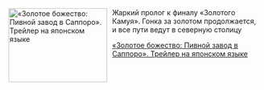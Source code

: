<!--2025-07-24 20:00:09-->
<div class="yb">
  <div class="rss kino_kino"><a href="https://www.kino-teatr.ru/video/51572/" title="«Золотое божество: Пивной завод в Саппоро». Трейлер на японском языке"><img src="https://www.kino-teatr.ru/video/2/7/51572/poster.jpg" width="196" height="147" align="left" hspace="5" style="margin: 0px 10px 0px 5px" alt="«Золотое божество: Пивной завод в Саппоро». Трейлер на японском языке"/></a>Жаркий пролог к финалу «Золотого Камуя». Гонка за золотом продолжается, и все пути ведут в северную столицу <p class="titl"><a href="https://www.kino-teatr.ru/video/51572/">«Золотое божество: Пивной завод в Саппоро». Трейлер на японском языке</a></p></div>
</div>
